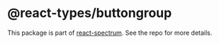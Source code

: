 # @react-types/buttongroup

This package is part of [react-spectrum](https://github.com/adobe/react-spectrum). See the repo for more details.
